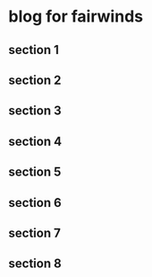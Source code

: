 # blog for fairwinds
## section 1
## section 2
## section 3
## section 4
## section 5
## section 6
## section 7
## section 8